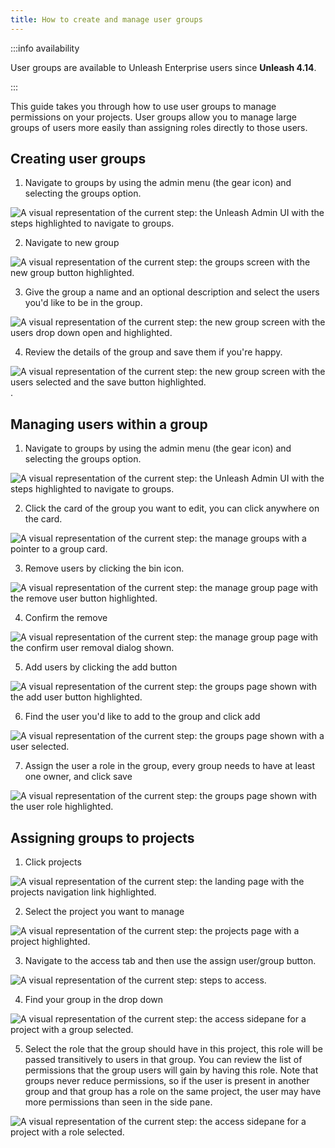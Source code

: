 ```yaml
---
title: How to create and manage user groups
---
```


:::info availability 

User groups are available to Unleash Enterprise users since **Unleash 4.14**. 

:::

This guide takes you through how to use user groups to manage permissions on your projects. User groups allow you to manage large groups of users more easily than assigning roles directly to those users.

## Creating user groups

1. Navigate to groups by using the admin menu (the gear icon) and selecting the groups option.

![A visual representation of the current step: the Unleash Admin UI with the steps highlighted to navigate to groups.](/img/create-ug-step-1.png)

2. Navigate to new group

![A visual representation of the current step: the groups screen with the new group button highlighted.](/img/create-ug-step-2.png)

3. Give the group a name and an optional description and select the users you'd like to be in the group.

![A visual representation of the current step: the new group screen with the users drop down open and highlighted.](/img/create-ug-step-3.png)

4. Review the details of the group and save them if you're happy.

![A visual representation of the current step: the new group screen with the users selected and the save button highlighted.](/img/create-ug-step-4.png).

## Managing users within a group

1. Navigate to groups by using the admin menu (the gear icon) and selecting the groups option.

![A visual representation of the current step: the Unleash Admin UI with the steps highlighted to navigate to groups.](/img/create-ug-step-1.png)

2. Click the card of the group you want to edit, you can click anywhere on the card.

![A visual representation of the current step: the manage groups with a pointer to a group card.](/img/edit-ug-step-2.png)

3. Remove users by clicking the bin icon.

![A visual representation of the current step: the manage group page with the remove user button highlighted.](/img/remove-user-from-group-step-1.png)

4. Confirm the remove

![A visual representation of the current step: the manage group page with the confirm user removal dialog shown.](/img/remove-user-from-group-step-2.png)

5. Add users by clicking the add button

![A visual representation of the current step: the groups page shown with the add user button highlighted.](/img/add-user-to-group-step-1.png)

6. Find the user you'd like to add to the group and click add

![A visual representation of the current step: the groups page shown with a user selected.](/img/add-user-to-group-step-2.png)

7. Assign the user a role in the group, every group needs to have at least one owner, and click save

![A visual representation of the current step: the groups page shown with the user role highlighted.](/img/add-user-to-group-step-3.png)

## Assigning groups to projects

1. Click projects

![A visual representation of the current step: the landing page with the projects navigation link highlighted.](/img/add-group-to-project-step-1.png)

2. Select the project you want to manage

![A visual representation of the current step: the projects page with a project highlighted.](/img/add-group-to-project-step-2.png)

3. Navigate to the access tab and then use the assign user/group button.

![A visual representation of the current step: steps to access.](/img/add-group-to-project-step-3.png)

4. Find your group in the drop down

![A visual representation of the current step: the access sidepane for a project with a group selected.](/img/add-group-to-project-step-4.png)

5. Select the role that the group should have in this project, this role will be passed transitively to users in that group. You can review the list of permissions that the group users will gain by having this role. Note that groups never reduce permissions, so if the user is present in another group and that group has a role on the same project, the user may have more permissions than seen in the side pane.

![A visual representation of the current step: the access sidepane for a project with a role selected.](/img/add-group-to-project-step-5.png)
